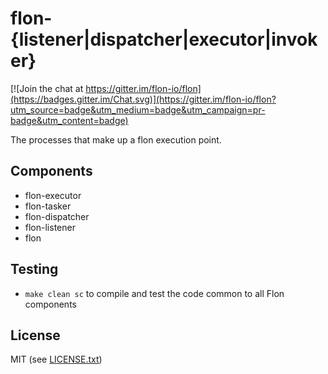 
# flon-{listener|dispatcher|executor|invoker}

[![Join the chat at https://gitter.im/flon-io/flon](https://badges.gitter.im/Chat.svg)](https://gitter.im/flon-io/flon?utm_source=badge&utm_medium=badge&utm_campaign=pr-badge&utm_content=badge)

The processes that make up a flon execution point.


## Components

* flon-executor
* flon-tasker
* flon-dispatcher
* flon-listener
* flon

## Testing

* `make clean sc` to compile and test the code common to all Flon components


## License

MIT (see [LICENSE.txt](LICENSE.txt))

